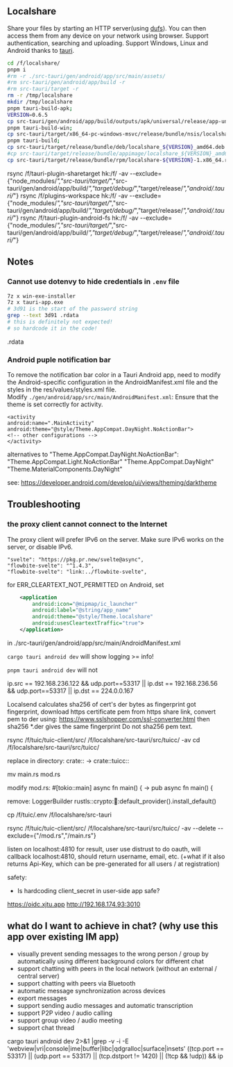 ## Localshare
Share your files by starting an HTTP server(using [dufs](https://github.com/sigoden/dufs)).
You can then access them from any device on your network using browser. Support authentication, searching and uploading.
Support Windows, Linux and Android thanks to [tauri](https://github.com/tauri-apps/tauri).

```zsh
cd /f/localshare/
pnpm i
#rm -r ./src-tauri/gen/android/app/src/main/assets/    
#rm src-tauri/gen/android/app/build -r
#rm src-tauri/target -r
rm -r /tmp/localshare
mkdir /tmp/localshare
pnpm tauri-build-apk; 
VERSION=0.6.5
cp src-tauri/gen/android/app/build/outputs/apk/universal/release/app-universal-release.apk  /tmp/localshare/io.github.fokx.localshare-${VERSION}.apk
pnpm tauri-build-win;
cp src-tauri/target/x86_64-pc-windows-msvc/release/bundle/nsis/localshare_${VERSION}_x64-setup.exe  /tmp/localshare/
pnpm tauri-build; 
cp src-tauri/target/release/bundle/deb/localshare_${VERSION}_amd64.deb  /tmp/localshare/
#cp src-tauri/target/release/bundle/appimage/localshare_${VERSION}_amd64.AppImage /tmp/localshare/
cp src-tauri/target/release/bundle/rpm/localshare-${VERSION}-1.x86_64.rpm   /tmp/localshare/

```

rsync /f/tauri-plugin-sharetarget hk:/f/ -av --exclude={"node_modules/*","src-tauri/target/*","src-tauri/gen/android/app/build/*","target/debug/*","target/release/*","android/.tauri/*"}
rsync /f/plugins-workspace hk:/f/ -av --exclude={"node_modules/*","src-tauri/target/*","src-tauri/gen/android/app/build/*","target/debug/*","target/release/*","android/.tauri/*"}
rsync /f/tauri-plugin-android-fs hk:/f/ -av --exclude={"node_modules/*","src-tauri/target/*","src-tauri/gen/android/app/build/*","target/debug/*","target/release/*","android/.tauri/*"}


## Notes
### Cannot use dotenvy to hide credentials in `.env` file
```sh
7z x win-exe-installer
7z x tauri-app.exe
# 3d91 is the start of the password string
grep --text 3d91 .rdata
# this is definitely not expected!
# so hardcode it in the code!
```

.rdata
### Android puple notification bar

To remove the notification bar color in a Tauri Android app, need to modify the Android-specific configuration in the AndroidManifest.xml file and the styles in the res/values/styles.xml file.  
Modify `./gen/android/app/src/main/AndroidManifest.xml`: Ensure that the theme is set correctly for activity.

```
<activity
android:name=".MainActivity"
android:theme="@style/Theme.AppCompat.DayNight.NoActionBar">
<!-- other configurations -->
</activity>
```

alternatives to "Theme.AppCompat.DayNight.NoActionBar":
"Theme.AppCompat.Light.NoActionBar"
"Theme.AppCompat.DayNight"
"Theme.MaterialComponents.DayNight"

see:
https://developer.android.com/develop/ui/views/theming/darktheme


## Troubleshooting
### the proxy client cannot connect to the Internet
The proxy client will prefer IPv6 on the server. Make sure IPv6 works on the server, or disable IPv6.

    "svelte": "https://pkg.pr.new/svelte@async",
    "flowbite-svelte": "^1.4.3",
    "flowbite-svelte": "link:../flowbite-svelte",

for ERR_CLEARTEXT_NOT_PERMITTED on Android, set 
```xml
    <application
        android:icon="@mipmap/ic_launcher"
        android:label="@string/app_name"
        android:theme="@style/Theme.localshare"
        android:usesCleartextTraffic="true">
    </application>
```
in  ./src-tauri/gen/android/app/src/main/AndroidManifest.xml

`cargo tauri android dev`
will show logging >= info!

`pnpm tauri android dev`
will not

ip.src == 192.168.236.122 && udp.port==53317 || ip.dst == 192.168.236.56 && udp.port==53317 || ip.dst == 224.0.0.167


Localsend calculates sha256 of cert's der bytes as fingerprint 
got fingerprint,
download https certificate pem from https share link, convert pem to der using:
https://www.sslshopper.com/ssl-converter.html
then sha256 *.der gives the same fingerprint
Do not sha256 pem text.


rsync /f/tuic/tuic-client/src/ /f/localshare/src-tauri/src/tuicc/ -av
cd /f/localshare/src-tauri/src/tuicc/

replace in directory: crate:: -> crate::tuicc::

mv main.rs mod.rs

modify mod.rs:
#[tokio::main]
async fn main() {
->
pub async fn main() {

remove:
LoggerBuilder
rustls::crypto::ring::default_provider().install_default()

cp /f/tuic/.env /f/localshare/src-tauri


rsync /f/tuic/tuic-client/src/ /f/localshare/src-tauri/src/tuicc/ -av --delete --exclude={"/mod.rs","/main.rs"}


listen on localhost:4810 for result,
user use distrust to do oauth, 
will callback localhost:4810,
should return username, email, etc.
(+what if it also returns Api-Key, which can be pre-generated for all users / at registration)

safety: 
* Is hardcoding client_secret in user-side app safe?

https://oidc.xjtu.app
http://192.168.174.93:3010


## what do I want to achieve in chat? (why use this app over existing IM app)
* visually prevent sending messages to the wrong person / group 
by automatically using different background colors for different chat
* support chatting with peers in the local network (without an external / central server)
* support chatting with peers via Bluetooth
* automatic message synchronization across devices
* export messages
* support sending audio messages and automatic transcription
* support P2P video / audio calling
* support group video / audio meeting
* support chat thread

cargo tauri android dev 2>&1 |grep -v -i -E 'webview|vri|console|ime|buffer|libc|qdgralloc|surface|insets'
((tcp.port == 53317) || (udp.port == 53317) || (tcp.dstport != 1420) || (!tcp && !udp)) && ip
